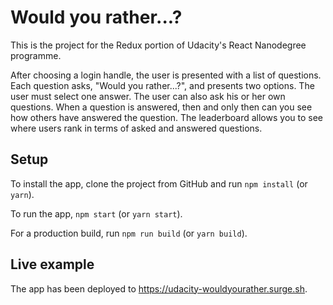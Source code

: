 # Would you rather...?

This is the project for the Redux portion of Udacity's React Nanodegree programme.

After choosing a login handle, the user is presented with a list of questions. Each question asks, "Would you
rather...?", and presents two options. The user must select one answer.  The user can also ask his or her own
questions. When a question is answered, then and only then can you see how others have answered the question.
The leaderboard allows you to see where users rank in terms of asked and answered questions.

## Setup

To install the app, clone the project from GitHub and run `npm install` (or `yarn`).

To run the app, `npm start` (or `yarn start`).

For a production build, run `npm run build` (or `yarn build`).

## Live example

The app has been deployed to https://udacity-wouldyourather.surge.sh.
